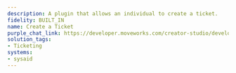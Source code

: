 ```yaml
---
description: A plugin that allows an individual to create a ticket.
fidelity: BUILT_IN
name: Create a Ticket
purple_chat_link: https://developer.moveworks.com/creator-studio/developer-tools/purple-chat/?conversation=%7B%22startTimestamp%22%3A%2211%3A43+AM%22%2C%22messages%22%3A%5B%7B%22role%22%3A%22user%22%2C%22parts%22%3A%5B%7B%22richText%22%3A%22%3Cp%3EI+need+a+new+Salesforce+sandbox+provisioned.+Can+IT+please+get+me+access+to+one%3F%3C%2Fp%3E%22%7D%5D%7D%2C%7B%22role%22%3A%22assistant%22%2C%22parts%22%3A%5B%7B%22reasoningSteps%22%3A%5B%7B%22status%22%3A%22success%22%2C%22richText%22%3A%22%3Cp%3ESearching+%3Cstrong%3Eknowledge+base%3C%2Fstrong%3E+for+%5C%22Salesforce+Sandbox+Provisioning+Instructions%5C%22%3C%2Fp%3E%22%7D%2C%7B%22status%22%3A%22success%22%2C%22richText%22%3A%22%3Cp%3ENo+results+found.+Preparing+to+suggest+help+options.%3C%2Fp%3E%22%7D%5D%7D%2C%7B%22richText%22%3A%22%3Cp%3EI+understand+that+you+need+a+new+%3Cstrong%3ESalesforce+sandbox%3C%2Fstrong%3E+provisioned+and+access+to+it.%3C%2Fp%3E%5Cn%3Cp%3EI+attempted+to+find+relevant+resources+to+assist+with+your+request%2C+but+unfortunately%2C+no+specific+results+were+found.%3C%2Fp%3E%5Cn%3Cp%3E%3Cbr%3E%3C%2Fp%3E%5Cn%3Cp%3EPlease+review+the+available+help+options.%3C%2Fp%3E%22%7D%2C%7B%22buttons%22%3A%5B%7B%22style%22%3A%22filled%22%2C%22buttonText%22%3A%22File+ticket%22%7D%2C%7B%22style%22%3A%22outlined%22%2C%22buttonText%22%3A%22Start+agent+chat%22%7D%2C%7B%22style%22%3A%22outlined%22%2C%22buttonText%22%3A%22Other+Help+Options%22%7D%5D%7D%5D%7D%2C%7B%22role%22%3A%22assistant%22%2C%22parts%22%3A%5B%7B%22richText%22%3A%22%3Cp%3EYour+ticket+for+provisioning+a+new+%3Cstrong%3ESalesforce+sandbox%3C%2Fstrong%3E+and+access+to+it+has+been+successfully+created.+Here+are+the+details%3A%3C%2Fp%3E%5Cn%3Cp%3E-+%3Cstrong%3ETicket+ID%3C%2Fstrong%3E%3A+INC1019034%3Cbr%3E%5Cn-+%3Cstrong%3EDescription%3C%2Fstrong%3E%3A+I+need+a+new+Salesforce+sandbox+provisioned+and+access+to+it.%3Cbr%3E%5Cn-+%3Cstrong%3EStatus%3C%2Fstrong%3E%3A+New%3Cbr%3E%5Cn-+%3Cstrong%3EOpened+At%3C%2Fstrong%3E%3A+February+13%2C+2025+-+04%3A17+PM+PST%3C%2Fp%3E%5Cn%3Cp%3E%3Cbr%3E%3C%2Fp%3E%5Cn%3Cp%3EIf+you+need+any+further+assistance+or+have+additional+requests%2C+feel+free+to+let+me+know%21%3C%2Fp%3E%22%7D%2C%7B%22citations%22%3A%5B%7B%22connectorName%22%3A%22servicenow%22%2C%22citationTitle%22%3A%22INC1019034%22%7D%5D%7D%5D%7D%5D%7D
solution_tags:
- Ticketing
systems:
- sysaid
---
```

